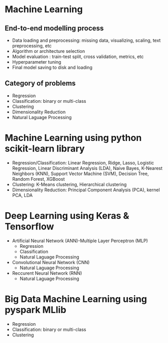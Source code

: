 Machine Learning
============
End-to-end modelling process
------------
- Data loading and preprocessing: missing data, visualizing, scaling, text preprocessing, etc
- Algorithm or architecture selection 
- Model evaluation : train-test split, cross validation, metrics, etc
- Hyperparameter tuning 
- Final model saving to disk and loading  

Category of problems
------------
- Regression
- Classification: binary or multi-class
- Clustering
- Dimensionality Reduction
- Natural Laguage Processing

Machine Learning using python scikit-learn library
============
- Regression/Classification: Linear Regression, Ridge, Lasso, Logistic Regression, Linear Discriminant Analysis (LDA), Naive Bayes, K-Nearest Neighbors (KNN), Support Vector Machine (SVM), Decision Tree, Random Forest, XGBoost
- Clustering: K-Means clustering, Hierarchical clustering
- Dimensionality Reduction: Principal Component Analysis (PCA), kernel PCA, LDA
  
Deep Learning using Keras & Tensorflow
============
- Artificial Neural Network (ANN)-Multiple Layer Perceptron (MLP)
  - Regression
  - Classification
  - Natural Laguage Processing
- Convolutional Neural Network (CNN)
  - Natural Laguage Processing
- Reccurent Neural Network (RNN)
  - Natural Laguage Processing

Big Data Machine Learning using pyspark MLlib
============
- Regression
- Classification: binary or multi-class
- Clustering
